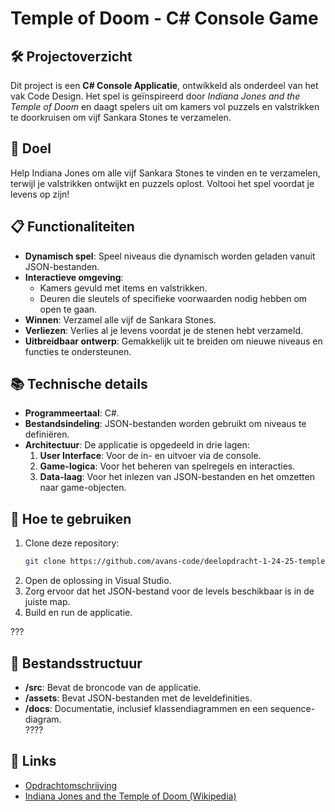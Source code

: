 # Temple of Doom - C# Console Game

## 🛠️ Projectoverzicht  
Dit project is een **C# Console Applicatie**, ontwikkeld als onderdeel van het vak Code Design. Het spel is geïnspireerd door *Indiana Jones and the Temple of Doom* en daagt spelers uit om kamers vol puzzels en valstrikken te doorkruisen om vijf Sankara Stones te verzamelen.  

## 🎯 Doel  
Help Indiana Jones om alle vijf Sankara Stones te vinden en te verzamelen, terwijl je valstrikken ontwijkt en puzzels oplost. Voltooi het spel voordat je levens op zijn!  

## 📋 Functionaliteiten  
- **Dynamisch spel**: Speel niveaus die dynamisch worden geladen vanuit JSON-bestanden.  
- **Interactieve omgeving**:  
  - Kamers gevuld met items en valstrikken.  
  - Deuren die sleutels of specifieke voorwaarden nodig hebben om open te gaan.  
- **Winnen**: Verzamel alle vijf de Sankara Stones.  
- **Verliezen**: Verlies al je levens voordat je de stenen hebt verzameld.  
- **Uitbreidbaar ontwerp**: Gemakkelijk uit te breiden om nieuwe niveaus en functies te ondersteunen.  

## 📚 Technische details  
- **Programmeertaal**: C#.  
- **Bestandsindeling**: JSON-bestanden worden gebruikt om niveaus te definiëren.  
- **Architectuur**: De applicatie is opgedeeld in drie lagen:  
  1. **User Interface**: Voor de in- en uitvoer via de console.  
  2. **Game-logica**: Voor het beheren van spelregels en interacties.  
  3. **Data-laag**: Voor het inlezen van JSON-bestanden en het omzetten naar game-objecten.  

## 🚀 Hoe te gebruiken  
1. Clone deze repository:  
   ```bash  
   git clone https://github.com/avans-code/deelopdracht-1-24-25-temple-of-doom-rodinvdberg_maxstaals-1  
   ```  
2. Open de oplossing in Visual Studio.  
3. Zorg ervoor dat het JSON-bestand voor de levels beschikbaar is in de juiste map.  
4. Build en run de applicatie.  

???
## 📁 Bestandsstructuur  
- **/src**: Bevat de broncode van de applicatie.  
- **/assets**: Bevat JSON-bestanden met de leveldefinities.  
- **/docs**: Documentatie, inclusief klassendiagrammen en een sequence-diagram.  
????

## 🔗 Links  
- [Opdrachtomschrijving](https://classroom.github.com/a/PKn_CNpx)  
- [Indiana Jones and the Temple of Doom (Wikipedia)](https://en.wikipedia.org/wiki/Indiana_Jones_and_the_Temple_of_Doom)  
